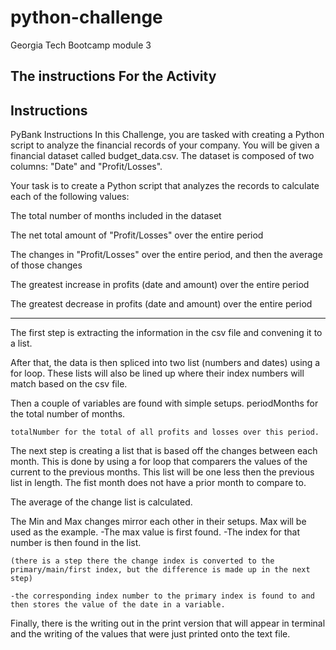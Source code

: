 # python-challenge
Georgia Tech Bootcamp module 3


The instructions For the Activity
---------------------------------------------------------------------------------------------------------------------------

## Instructions

PyBank Instructions
In this Challenge, you are tasked with creating a Python script to analyze the financial records of your company. You will be given a financial dataset called budget_data.csv. The dataset is composed of two columns: "Date" and "Profit/Losses".

Your task is to create a Python script that analyzes the records to calculate each of the following values:

The total number of months included in the dataset

The net total amount of "Profit/Losses" over the entire period

The changes in "Profit/Losses" over the entire period, and then the average of those changes

The greatest increase in profits (date and amount) over the entire period

The greatest decrease in profits (date and amount) over the entire period


---------------------------------------------------------------------------------------------------------------------------

The first step is extracting the information in the csv file and convening it to a list.

After that, the data is then spliced into two list (numbers and dates) using a for loop.
    These lists will also be lined up where their index numbers will match based on the csv file.

Then a couple of variables are found with simple setups.
    periodMonths for the total number of months.

    totalNumber for the total of all profits and losses over this period.

The next step is creating a list that is based off the changes between each month.
    This is done by using a for loop that comparers the values of the current to the previous months.
        This list will be one less then the previous list in length.
            The fist month does not have a prior month to compare to.

The average of the change list is calculated.

The Min and Max changes mirror each other in their setups. Max will be used as the example.
    -The max value is first found.
    -The index for that number is then found in the list.

    (there is a step there the change index is converted to the primary/main/first index, but the difference is made up in the next step)

    -the corresponding index number to the primary index is found to and then stores the value of the date in a variable.

Finally, there is the writing out in the print version that will appear in terminal and the writing of the values that were just printed onto the text file.

